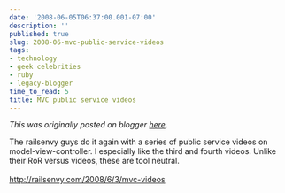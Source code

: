 ```yaml
---
date: '2008-06-05T06:37:00.001-07:00'
description: ''
published: true
slug: 2008-06-mvc-public-service-videos
tags:
- technology
- geek celebrities
- ruby
- legacy-blogger
time_to_read: 5
title: MVC public service videos
---
```


*This was originally posted on blogger [here](https://pydanny.blogspot.com/2008/06/mvc-public-service-videos.html)*.

The railsenvy guys do it again with a series of public service videos on model-view-controller.  I especially like the third and fourth videos.  Unlike their RoR versus videos, these are tool neutral.<br /><br /><a href="http://railsenvy.com/2008/6/3/mvc-videos">http://railsenvy.com/2008/6/3/mvc-videos</a>